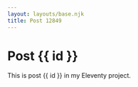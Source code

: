 ```yaml
---
layout: layouts/base.njk
title: Post 12849
---
```


# Post {{ id }}

This is post {{ id }} in my Eleventy project.
